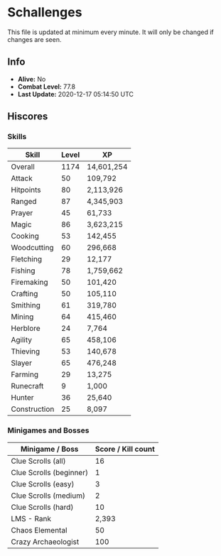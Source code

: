 # Schallenges

This file is updated at minimum every minute. It will only be changed if changes are seen.

## Info

 - **Alive:** No
 - **Combat Level:** 77.8
 - **Last Update:** 2020-12-17 05:14:50 UTC

## Hiscores

### Skills

| Skill | Level | XP |
|--|--|--|
| Overall | 1174 | 14,601,254 |
| Attack | 50 | 109,792 |
| Hitpoints | 80 | 2,113,926 |
| Ranged | 87 | 4,345,903 |
| Prayer | 45 | 61,733 |
| Magic | 86 | 3,623,215 |
| Cooking | 53 | 142,455 |
| Woodcutting | 60 | 296,668 |
| Fletching | 29 | 12,177 |
| Fishing | 78 | 1,759,662 |
| Firemaking | 50 | 101,420 |
| Crafting | 50 | 105,110 |
| Smithing | 61 | 319,780 |
| Mining | 64 | 415,460 |
| Herblore | 24 | 7,764 |
| Agility | 65 | 458,106 |
| Thieving | 53 | 140,678 |
| Slayer | 65 | 476,248 |
| Farming | 29 | 13,275 |
| Runecraft | 9 | 1,000 |
| Hunter | 36 | 25,640 |
| Construction | 25 | 8,097 |

### Minigames and Bosses

| Minigame / Boss | Score / Kill count |
|--|--|
| Clue Scrolls (all) | 16 |
| Clue Scrolls (beginner) | 1 |
| Clue Scrolls (easy) | 3 |
| Clue Scrolls (medium) | 2 |
| Clue Scrolls (hard) | 10 |
| LMS - Rank | 2,393 |
| Chaos Elemental | 50 |
| Crazy Archaeologist | 100 |
